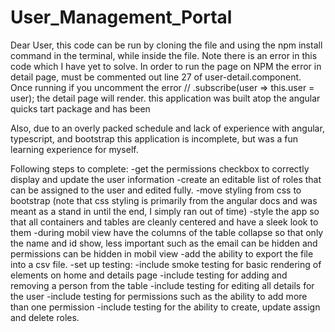 # User_Management_Portal

Dear User, this code can be run by cloning the file and using the npm install command in the terminal, while inside the file.
Note there is an error in this code which I have yet to solve. In order to run the page on NPM the error in detail page, must be commented out line 27 of user-detail.component. Once running if you uncomment the error // .subscribe(user => this.user = user); the detail page will render.
this application was built atop the angular quicks tart package and has been

Also, due to an overly packed schedule and lack of experience with angular, typescript, and bootstrap this application is incomplete, but was a fun learning experience for myself.

Following steps to complete:
-get the permissions checkbox to correctly display and update the user information
-create an editable list of roles that can be assigned to the user and edited fully. 
-move styling from css to bootstrap  (note that css styling is primarily from the angular docs and was meant as a stand in until the end, I simply ran out of time)
-style the app so that all containers and tables are cleanly centered and have a sleek look to them
-during mobil view have the columns of the table collapse so that only the name and id show, less important such as the email can be hidden and permissions can be hidden in mobil view
-add the ability to export the file into a csv file.
-set up testing: 
    -include smoke testing for basic rendering of elements on home and details page
    -include testing for adding and removing a person from the table
    -include testing for editing all details for the user
    -include testing for permissions such as the ability to add more than one permission
    -include testing for the ability to create, update assign and delete roles.

